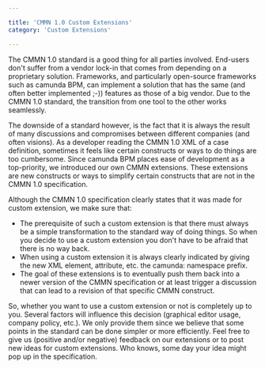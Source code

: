 ```yaml
---

title: 'CMMN 1.0 Custom Extensions'
category: 'Custom Extensions'

---
```



The CMMN 1.0 standard is a good thing for all parties involved. End-users don't suffer from a vendor lock-in that comes from depending on a proprietary solution. Frameworks, and particularly open-source frameworks such as camunda BPM, can implement a solution that has the same (and often better implemented ;-)) features as those of a big vendor. Due to the CMMN 1.0 standard, the transition from one tool to the other works seamlessly.

The downside of a standard however, is the fact that it is always the result of many discussions and compromises between different companies (and often visions). As a developer reading the CMMN 1.0 XML of a case definition, sometimes it feels like certain constructs or ways to do things are too cumbersome. Since camunda BPM places ease of development as a top-priority, we introduced our own CMMN extensions. These extensions are new constructs or ways to simplify certain constructs that are not in the CMMN 1.0 specification.

Although the CMMN 1.0 specification clearly states that it was made for custom extension, we make sure that:

* The prerequisite of such a custom extension is that there must always be a simple transformation to the standard way of doing things. So when you decide to use a custom extension you don't have to be afraid that there is no way back.
* When using a custom extension it is always clearly indicated by giving the new XML element, attribute, etc. the camunda: namespace prefix.
* The goal of these extensions is to eventually push them back into a newer version of the CMMN specification or at least trigger a discussion that can lead to a revision of that specific CMMN construct.

So, whether you want to use a custom extension or not is completely up to you. Several factors will influence this decision (graphical editor usage, company policy, etc.). We only provide them since we believe that some points in the standard can be done simpler or more efficiently. Feel free to give us (positive and/or negative) feedback on our extensions or to post new ideas for custom extensions. Who knows, some day your idea might pop up in the specification.